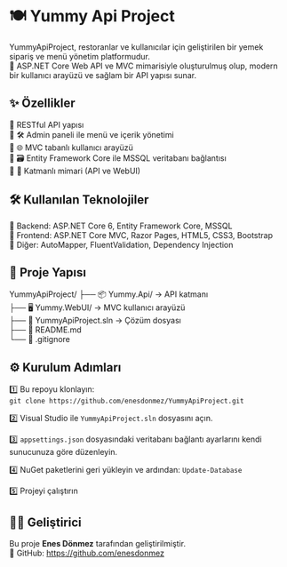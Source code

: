 🍽️ Yummy Api Project
====================

YummyApiProject, restoranlar ve kullanıcılar için geliştirilen bir yemek sipariş ve menü yönetim platformudur.  
🚀 ASP.NET Core Web API ve MVC mimarisiyle oluşturulmuş olup, modern bir kullanıcı arayüzü ve sağlam bir API yapısı sunar.

✨ Özellikler
-------------
🔹 RESTful API yapısı  
🔹 🛠️ Admin paneli ile menü ve içerik yönetimi  
🔹 🌐 MVC tabanlı kullanıcı arayüzü  
🔹 🗃️ Entity Framework Core ile MSSQL veritabanı bağlantısı  
🔹 🧱 Katmanlı mimari (API ve WebUI)  

🛠️ Kullanılan Teknolojiler
---------------------------
🔧 Backend: ASP.NET Core 6, Entity Framework Core, MSSQL  
🎨 Frontend: ASP.NET Core MVC, Razor Pages, HTML5, CSS3, Bootstrap  
🧰 Diğer: AutoMapper, FluentValidation, Dependency Injection  

📁 Proje Yapısı
----------------
YummyApiProject/
├── 📦 Yummy.Api/           -> API katmanı  
├── 🖥️ Yummy.WebUI/         -> MVC kullanıcı arayüzü  
├── 📄 YummyApiProject.sln  -> Çözüm dosyası  
├── 📃 README.md  
└── 📂 .gitignore  

⚙️ Kurulum Adımları
---------------------
1️⃣ Bu repoyu klonlayın:  
   `git clone https://github.com/enesdonmez/YummyApiProject.git`

2️⃣ Visual Studio ile `YummyApiProject.sln` dosyasını açın.

3️⃣ `appsettings.json` dosyasındaki veritabanı bağlantı ayarlarını kendi sunucunuza göre düzenleyin.

4️⃣ NuGet paketlerini geri yükleyin ve ardından:
   `Update-Database`

5️⃣ Projeyi çalıştırın

<!-- [🖼️ Ekran Görüntüleri
---------------------
📌 Bu bölüme proje arayüzüne dair ekran görüntüleri ekleyebilirsiniz.  
Örnek:
![Ana Sayfa](screenshots/homepage.png)  
![Admin Paneli](screenshots/admin-panel.png)](url) -->

👨‍💻 Geliştirici
------------------
Bu proje **Enes Dönmez** tarafından geliştirilmiştir.  
🔗 GitHub: https://github.com/enesdonmez

